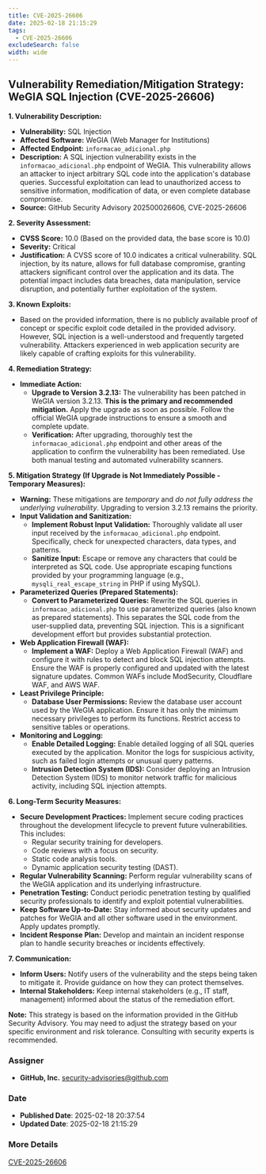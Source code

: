 ```yaml
---
title: CVE-2025-26606
date: 2025-02-18 21:15:29
tags:
  - CVE-2025-26606
excludeSearch: false
width: wide
---
```


## Vulnerability Remediation/Mitigation Strategy: WeGIA SQL Injection (CVE-2025-26606)

**1. Vulnerability Description:**

*   **Vulnerability:** SQL Injection
*   **Affected Software:** WeGIA (Web Manager for Institutions)
*   **Affected Endpoint:** `informacao_adicional.php`
*   **Description:** A SQL injection vulnerability exists in the `informacao_adicional.php` endpoint of WeGIA. This vulnerability allows an attacker to inject arbitrary SQL code into the application's database queries.  Successful exploitation can lead to unauthorized access to sensitive information, modification of data, or even complete database compromise.
*   **Source:** GitHub Security Advisory 202500026606, CVE-2025-26606

**2. Severity Assessment:**

*   **CVSS Score:** 10.0 (Based on the provided data, the base score is 10.0)
*   **Severity:** Critical
*   **Justification:** A CVSS score of 10.0 indicates a critical vulnerability.  SQL injection, by its nature, allows for full database compromise, granting attackers significant control over the application and its data.  The potential impact includes data breaches, data manipulation, service disruption, and potentially further exploitation of the system.

**3. Known Exploits:**

*   Based on the provided information, there is no publicly available proof of concept or specific exploit code detailed in the provided advisory. However, SQL injection is a well-understood and frequently targeted vulnerability.  Attackers experienced in web application security are likely capable of crafting exploits for this vulnerability.

**4. Remediation Strategy:**

*   **Immediate Action:**
    *   **Upgrade to Version 3.2.13:**  The vulnerability has been patched in WeGIA version 3.2.13.  **This is the primary and recommended mitigation.**  Apply the upgrade as soon as possible.  Follow the official WeGIA upgrade instructions to ensure a smooth and complete update.
    *   **Verification:** After upgrading, thoroughly test the `informacao_adicional.php` endpoint and other areas of the application to confirm the vulnerability has been remediated.  Use both manual testing and automated vulnerability scanners.

**5. Mitigation Strategy (If Upgrade is Not Immediately Possible - Temporary Measures):**

*   **Warning:**  These mitigations are *temporary* and *do not fully address the underlying vulnerability*.  Upgrading to version 3.2.13 remains the priority.
*   **Input Validation and Sanitization:**
    *   **Implement Robust Input Validation:**  Thoroughly validate all user input received by the `informacao_adicional.php` endpoint.  Specifically, check for unexpected characters, data types, and patterns.
    *   **Sanitize Input:**  Escape or remove any characters that could be interpreted as SQL code.  Use appropriate escaping functions provided by your programming language (e.g., `mysqli_real_escape_string` in PHP if using MySQL).
*   **Parameterized Queries (Prepared Statements):**
    *   **Convert to Parameterized Queries:** Rewrite the SQL queries in `informacao_adicional.php` to use parameterized queries (also known as prepared statements). This separates the SQL code from the user-supplied data, preventing SQL injection.  This is a significant development effort but provides substantial protection.
*   **Web Application Firewall (WAF):**
    *   **Implement a WAF:**  Deploy a Web Application Firewall (WAF) and configure it with rules to detect and block SQL injection attempts.  Ensure the WAF is properly configured and updated with the latest signature updates.  Common WAFs include ModSecurity, Cloudflare WAF, and AWS WAF.
*   **Least Privilege Principle:**
    *   **Database User Permissions:** Review the database user account used by the WeGIA application.  Ensure it has only the minimum necessary privileges to perform its functions.  Restrict access to sensitive tables or operations.
*   **Monitoring and Logging:**
    *   **Enable Detailed Logging:** Enable detailed logging of all SQL queries executed by the application.  Monitor the logs for suspicious activity, such as failed login attempts or unusual query patterns.
    *   **Intrusion Detection System (IDS):**  Consider deploying an Intrusion Detection System (IDS) to monitor network traffic for malicious activity, including SQL injection attempts.

**6. Long-Term Security Measures:**

*   **Secure Development Practices:**  Implement secure coding practices throughout the development lifecycle to prevent future vulnerabilities. This includes:
    *   Regular security training for developers.
    *   Code reviews with a focus on security.
    *   Static code analysis tools.
    *   Dynamic application security testing (DAST).
*   **Regular Vulnerability Scanning:**  Perform regular vulnerability scans of the WeGIA application and its underlying infrastructure.
*   **Penetration Testing:**  Conduct periodic penetration testing by qualified security professionals to identify and exploit potential vulnerabilities.
*   **Keep Software Up-to-Date:**  Stay informed about security updates and patches for WeGIA and all other software used in the environment.  Apply updates promptly.
*   **Incident Response Plan:**  Develop and maintain an incident response plan to handle security breaches or incidents effectively.

**7. Communication:**

*   **Inform Users:**  Notify users of the vulnerability and the steps being taken to mitigate it. Provide guidance on how they can protect themselves.
*   **Internal Stakeholders:**  Keep internal stakeholders (e.g., IT staff, management) informed about the status of the remediation effort.

**Note:** This strategy is based on the information provided in the GitHub Security Advisory.  You may need to adjust the strategy based on your specific environment and risk tolerance. Consulting with security experts is recommended.

### Assigner
- **GitHub, Inc.** <security-advisories@github.com>

### Date
- **Published Date**: 2025-02-18 20:37:54
- **Updated Date**: 2025-02-18 21:15:29

### More Details
[CVE-2025-26606](https://www.cvedetails.com/cve/CVE-2025-26606)